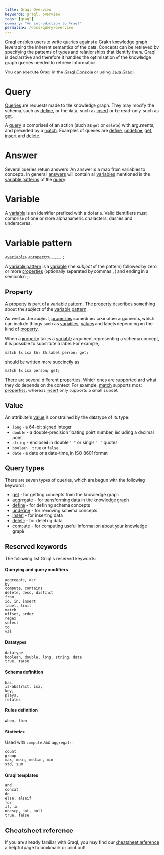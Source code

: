 ```yaml
---
title: Graql Overview
keywords: graql, overview
tags: [graql]
summary: "An introduction to Graql"
permalink: /docs/query/overview
---
```


Graql enables users to write queries against a Grakn knowledge graph leveraging the inherent semantics of the data.
Concepts can be retrieved by specifying the patterns of types and relationships that identify them. Graql is declarative
and therefore it handles the optimisation of the knowledge graph queries needed to retrieve information.

You can execute Graql in the [Graql Console](../get-started/graql-console) or using [Java
Graql](../java-library/graql-api).


# Query

[Queries](#query) are requests made to the knowledge graph. They may modify the schema, such as
[define](../building-schema/defining-schema), or the data, such as [insert](./insert-queries) or be read-only, such as
[get](./get-queries).

A [query](#query) is comprised of an action (such as `get` or `delete`) with arguments, and preceded by a
[match](./match-clause). Examples of queries are [define](../building-schema/defining-schema),
[undefine](../building-schema/defining-schema), [get](./get-queries), [insert](./insert-queries) and
[delete](./delete-queries).

# Answer

Several [queries](#query) return [answers](#answer). An [answer](#answer) is a map from [variables](#variable) to
concepts. In general, [answers](#answer) will contain all [variables](#variable) mentioned in the
[variable patterns](#variable-pattern) of the [query](#query).


# Variable

A [variable](#variable) is an identifier prefixed with a dollar `$`. Valid identifiers must comprise of one or
more alphanumeric characters, dashes and underscores.


# Variable pattern

[`<variable>`](#variable) [`<property>, ...`](#property) `;`

A [variable pattern](#variable-pattern) is a [variable](#variable) (the _subject_ of the pattern) followed by zero or
more [properties](#property) (optionally separated by commas `,`) and ending in a semicolon `;`.

## Property

A [property](#property) is part of a [variable pattern](#variable-pattern). The [property](#property) describes
something about the _subject_ of the [variable pattern](#variable-pattern).

As well as the _subject_, [properties](#property) sometimes take other arguments, which can include things such as
[variables](#variable), [values](#value) and labels depending on the kind of [property](#property).

When a [property](#property) takes a [variable](#variable) argument representing a schema concept, it is possible to
substitute a label. For example,
```lang-graql
match $x isa $A; $A label person; get;
```
should be written more succinctly as
```lang-graql
match $x isa person; get;
```

There are several different [properties](#property). Which ones are supported and what they do depends on the context.
For example, [match](./match-clause) supports most [properties](#property), whereas [insert](./insert-queries) only supports a small subset.

## Value

An attribute's [value](#value) is constrained by the datatype of its type:

- `long` - a 64-bit signed integer
- `double` - a double-precision floating point number, including a decimal point.
- `string` - enclosed in double `" "` or single `' '` quotes
- `boolean` - `true` or `false`
- `date` - a date or a date-time, in ISO 8601 format

## Query types

There are seven types of queries, which are begun with the following keywords:
- [get](./get-queries) - for getting concepts from the knowledge graph
- [aggregate](./aggregate-queries) - for transforming data in the knowledge graph
- [define](../building-schema/defining-schema) - for defining schema concepts
- [undefine](../building-schema/defining-schema) - for removing schema concepts
- [insert](./insert-queries) - for inserting data
- [delete](./delete-queries) - for deleting data
- [compute](../distributed-analytics/compute-queries) - for computing useful information about your knowledge graph

## Reserved keywords

The following list Graql's reserved keywords:

#### Querying and query modifiers

```lang-graql-test-ignore
aggregate, asc
by
compute, contains
delete, desc, distinct
from
id, in, insert
label, limit
match
offset, order
regex
select
to
val
```

#### Datatypes

```lang-graql-test-ignore
datatype
boolean, double, long, string, date
true, false
```

#### Schema definition

```lang-graql-test-ignore
has,
is-abstract, isa,
key,
plays,
relates
```

#### Rules definition

```lang-graql-test-ignore
when, then
```

#### Statistics
Used with `compute` and `aggregate`:

```lang-graql-test-ignore
count
group
max, mean, median, min
std, sum
```

#### Graql templates

```lang-graql-template
and
concat
do
else, elseif
for
if, in
noescp, not, null
true, false
```

## Cheatsheet reference
If you are already familiar with Graql, you may find our [cheatsheet reference](../api-references/graql-cheatsheet) a helpful page to bookmark or print out!
